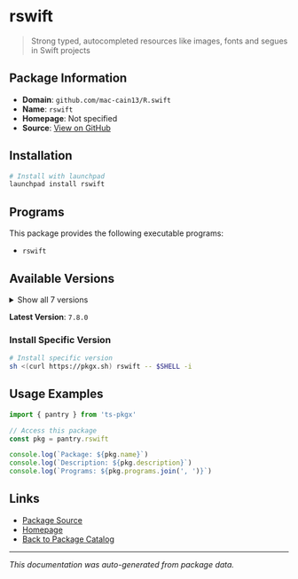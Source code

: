 # rswift

> Strong typed, autocompleted resources like images, fonts and segues in Swift projects

## Package Information

- **Domain**: `github.com/mac-cain13/R.swift`
- **Name**: `rswift`
- **Homepage**: Not specified
- **Source**: [View on GitHub](https://github.com/pkgxdev/pantry/tree/main/projects/github.com/mac-cain13/R.swift/package.yml)

## Installation

```bash
# Install with launchpad
launchpad install rswift
```

## Programs

This package provides the following executable programs:

- `rswift`

## Available Versions

<details>
<summary>Show all 7 versions</summary>

- `7.8.0`, `7.7.0`, `7.6.1`, `7.6.0`, `7.5.0`
- `7.4.0`, `7.3.2`

</details>

**Latest Version**: `7.8.0`

### Install Specific Version

```bash
# Install specific version
sh <(curl https://pkgx.sh) rswift -- $SHELL -i
```

## Usage Examples

```typescript
import { pantry } from 'ts-pkgx'

// Access this package
const pkg = pantry.rswift

console.log(`Package: ${pkg.name}`)
console.log(`Description: ${pkg.description}`)
console.log(`Programs: ${pkg.programs.join(', ')}`)
```

## Links

- [Package Source](https://github.com/pkgxdev/pantry/tree/main/projects/github.com/mac-cain13/R.swift/package.yml)
- [Homepage](#)
- [Back to Package Catalog](../package-catalog.md)

---

*This documentation was auto-generated from package data.*
